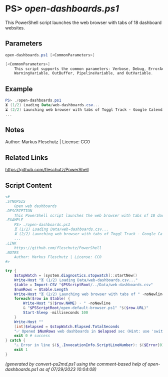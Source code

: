 PS> *open-dashboards.ps1*
====================

This PowerShell script launches the web browser with tabs of 18 dashboard websites.

Parameters
----------
```powershell
open-dashboards.ps1 [<CommonParameters>]

[<CommonParameters>]
    This script supports the common parameters: Verbose, Debug, ErrorAction, ErrorVariable, WarningAction, 
    WarningVariable, OutBuffer, PipelineVariable, and OutVariable.
```

Example
-------
```powershell
PS> ./open-dashboards.ps1
⏳ (1/2) Loading Data/web-dashboards.csv...
⏳ (2/2) Launching web browser with tabs of Toggl Track · Google Calendar · CNN News...
...

```

Notes
-----
Author: Markus Fleschutz | License: CC0

Related Links
-------------
https://github.com/fleschutz/PowerShell

Script Content
--------------
```powershell
<#
.SYNOPSIS
	Open web dashboards
.DESCRIPTION
	This PowerShell script launches the web browser with tabs of 18 dashboard websites.
.EXAMPLE
	PS> ./open-dashboards.ps1
	⏳ (1/2) Loading Data/web-dashboards.csv...
	⏳ (2/2) Launching web browser with tabs of Toggl Track · Google Calendar · CNN News...
	...
.LINK
	https://github.com/fleschutz/PowerShell
.NOTES
	Author: Markus Fleschutz | License: CC0
#>

try {
	$stopWatch = [system.diagnostics.stopwatch]::startNew()
	Write-Host "⏳ (1/2) Loading Data/web-dashboards.csv..."
	$table = Import-CSV "$PSScriptRoot/../Data/web-dashboards.csv"
	$numRows = $table.Length
	Write-Host "⏳ (2/2) Launching web browser with tabs of " -noNewline
	foreach($row in $table) {
		Write-Host "$($row.NAME) · " -noNewline
		& "$PSScriptRoot/open-default-browser.ps1" "$($row.URL)"
		Start-Sleep -milliseconds 100
	}
	Write-Host ""
	[int]$elapsed = $stopWatch.Elapsed.TotalSeconds
	"✅ Opened $NumRows web dashboards in $elapsed sec (Hint: use 'switch-tabs.ps1' to switch between the tabs automatically)"
	exit 0 # success
} catch {
	"⚠️ Error in line $($_.InvocationInfo.ScriptLineNumber): $($Error[0])"
	exit 1
}
```

*(generated by convert-ps2md.ps1 using the comment-based help of open-dashboards.ps1 as of 07/29/2023 10:04:08)*
